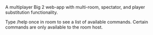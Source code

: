 A multiplayer Big 2 web-app with multi-room, spectator, and player substitution functionality.

Type /help once in room to see a list of available commands. Certain commands are only available to the room host.